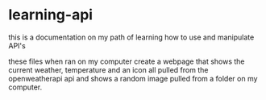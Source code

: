 # learning-api
this is a documentation on my path of learning how to use and manipulate API's

these files when ran on my computer create a webpage that shows the current weather, temperature and an icon
all pulled from the openweatherapi api and shows a random image pulled from a folder on my computer.
